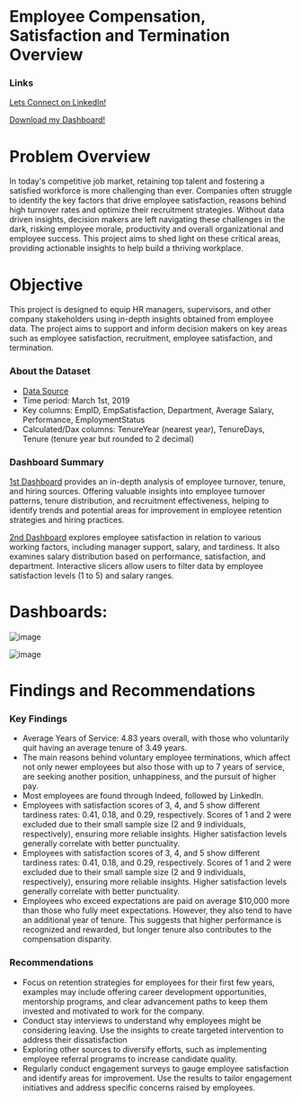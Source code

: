 # Employee Compensation, Satisfaction and Termination Overview

### Links
[Lets Connect on LinkedIn!](https://www.linkedin.com/in/tomzjwang/)

[Download my Dashboard!](https://github.com/tomzjwang/HR-Data-Analytics-using-Power-Bi/blob/main/Employee_Analysis_Dashboards.pbix)

# Problem Overview
In today's competitive job market, retaining top talent and fostering a satisfied workforce is more challenging than ever. Companies often struggle to identify the key factors that drive employee satisfaction, reasons behind high turnover rates and optimize their recruitment strategies. Without data driven insights, decision makers are left navigating these challenges in the dark, risking employee morale, productivity and overall organizational and employee success. This project aims to shed light on these critical areas, providing actionable insights to help build a thriving workplace.
# Objective
This project is designed to equip HR managers, supervisors, and other company stakeholders using in-depth insights obtained from employee data. The project aims to support and inform decision makers on key areas such as employee satisfaction, recruitment, employee satisfaction, and termination.
### About the Dataset 
- [Data Source](https://www.kaggle.com/datasets/rhuebner/human-resources-data-set)
- Time period: March 1st, 2019
- Key columns: EmpID, EmpSatisfaction, Department, Average Salary, Performance, EmploymentStatus
- Calculated/Dax columns: TenureYear (nearest year), TenureDays, Tenure (tenure year but rounded to 2 decimal)
### Dashboard Summary
[1st Dashboard](https://github.com/user-attachments/assets/7becff54-bed3-414f-a9bf-49c07cfe1543) provides an in-depth analysis of employee turnover, tenure, and hiring sources. Offering valuable insights into employee turnover patterns, tenure distribution, and recruitment effectiveness, helping to identify trends and potential areas for improvement in employee retention strategies and hiring practices.

[2nd Dashboard](https://github.com/user-attachments/assets/ebc69f2a-93c2-4092-bcd2-a75a4a0e3bad) explores employee satisfaction in relation to various working factors, including manager support, salary, and tardiness. It also examines salary distribution based on performance, satisfaction, and department. Interactive slicers allow users to filter data by employee satisfaction levels (1 to 5) and salary ranges.
# Dashboards:
![image](https://github.com/user-attachments/assets/7becff54-bed3-414f-a9bf-49c07cfe1543)

![image](https://github.com/user-attachments/assets/ebc69f2a-93c2-4092-bcd2-a75a4a0e3bad)


# Findings and Recommendations
### Key Findings
- Average Years of Service: 4.83 years overall, with those who voluntarily quit having an average tenure of 3.49 years.
- The main reasons behind voluntary employee terminations, which affect not only newer employees but also those with up to 7 years of service, are seeking another position, unhappiness, and the pursuit of higher pay.
- Most employees are found through Indeed, followed by LinkedIn.
- Employees with satisfaction scores of 3, 4, and 5 show different tardiness rates: 0.41, 0.18, and 0.29, respectively. Scores of 1 and 2 were excluded due to their small sample size (2 and 9 individuals, respectively), ensuring more reliable insights. Higher satisfaction levels generally correlate with better punctuality.
- Employees with satisfaction scores of 3, 4, and 5 show different tardiness rates: 0.41, 0.18, and 0.29, respectively. Scores of 1 and 2 were excluded due to their small sample size (2 and 9 individuals, respectively), ensuring more reliable insights. Higher satisfaction levels generally correlate with better punctuality.
- Employees who exceed expectations are paid on average $10,000 more than those who fully meet expectations. However, they also tend to have an additional year of tenure. This suggests that higher performance is recognized and rewarded, but longer tenure also contributes to the compensation disparity.
### Recommendations
- Focus on retention strategies for employees for their first few years, examples may include offering career development opportunities, mentorship programs, and clear advancement paths to keep them invested and motivated to work for the company.
- Conduct stay interviews to understand why employees might be considering leaving. Use the insights to create targeted intervention to address their dissatisfaction
- Exploring other sources to diversify efforts, such as implementing employee referral programs to increase candidate quality. 
- Regularly conduct engagement surveys to gauge employee satisfaction and identify areas for improvement. Use the results to tailor engagement initiatives and address specific concerns raised by employees.
